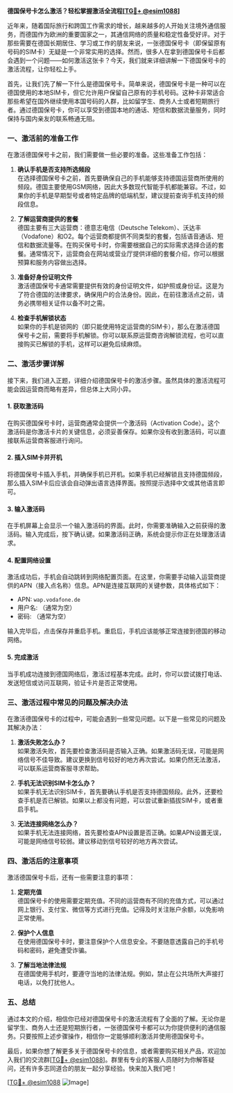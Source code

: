 **德国保号卡怎么激活？轻松掌握激活全流程[[TG💪+ @esim1088](https://t.me/s/esim1088)]**

近年来，随着国际旅行和跨国工作需求的增长，越来越多的人开始关注境外通信服务，而德国作为欧洲的重要国家之一，其通信网络的质量和稳定性备受好评。对于那些需要在德国长期居住、学习或工作的朋友来说，一张德国保号卡（即保留原有号码的SIM卡）无疑是一个非常实用的选择。然而，很多人在拿到德国保号卡后都会遇到一个问题——如何激活这张卡？今天，我们就来详细讲解一下德国保号卡的激活流程，让你轻松上手。

首先，让我们先了解一下什么是德国保号卡。简单来说，德国保号卡是一种可以在德国使用的本地SIM卡，但它允许用户保留自己原有的手机号码。这种卡非常适合那些希望在国外继续使用本国号码的人群，比如留学生、商务人士或者短期旅行者。通过德国保号卡，你可以享受到德国本地的通话、短信和数据流量服务，同时保持与国内亲友的联系畅通无阻。

### **一、激活前的准备工作**

在激活德国保号卡之前，我们需要做一些必要的准备。这些准备工作包括：

1. **确认手机是否支持所选频段**  
   在选择德国保号卡之前，首先要确保自己的手机能够支持德国运营商所使用的频段。德国主要使用GSM网络，因此大多数现代智能手机都能兼容。不过，如果你的手机是早期型号或者特定品牌的低端机型，建议提前查询手机支持的频段信息。

2. **了解运营商提供的套餐**  
   德国主要有三大运营商：德意志电信（Deutsche Telekom）、沃达丰（Vodafone）和O2。每个运营商都提供不同类型的套餐，包括语音通话、短信和数据流量等。在购买保号卡时，你需要根据自己的实际需求选择合适的套餐。通常情况下，运营商会在网站或营业厅提供详细的套餐介绍，你可以根据预算和服务内容做出选择。

3. **准备好身份证明文件**  
   激活德国保号卡通常需要提供有效的身份证明文件，如护照或身份证。这是为了符合德国的法律要求，确保用户的合法身份。因此，在前往激活点之前，请务必携带相关证件以备不时之需。

4. **检查手机解锁状态**  
   如果你的手机是锁网的（即只能使用特定运营商的SIM卡），那么在激活德国保号卡之前，需要将手机解锁。你可以联系原运营商咨询解锁流程，也可以直接购买已解锁的手机，这样可以避免后续麻烦。

### **二、激活步骤详解**

接下来，我们进入正题，详细介绍德国保号卡的激活步骤。虽然具体的激活流程可能会因运营商而略有差异，但总体上大同小异。

#### **1. 获取激活码**
在购买德国保号卡时，运营商通常会提供一个激活码（Activation Code）。这个激活码是你激活卡片的关键信息，必须妥善保存。如果你没有收到激活码，可以直接联系运营商客服进行询问。

#### **2. 插入SIM卡并开机**
将德国保号卡插入手机，并确保手机已开机。如果手机已经解锁且支持德国频段，那么插入SIM卡后应该会自动弹出语言选择界面。按照提示选择中文或其他语言即可。

#### **3. 输入激活码**
在手机屏幕上会显示一个输入激活码的界面。此时，你需要准确输入之前获得的激活码。输入完成后，按下确认键。如果激活码正确，系统会提示你正在处理激活请求。

#### **4. 配置网络设置**
激活成功后，手机会自动跳转到网络配置页面。在这里，你需要手动输入运营商提供的APN（接入点名称）信息。APN是连接互联网的关键参数，具体格式如下：
- APN: `wap.vodafone.de`
- 用户名: （通常为空）
- 密码: （通常为空）

输入完毕后，点击保存并重启手机。重启后，手机应该能够正常连接到德国的移动网络。

#### **5. 完成激活**
当手机成功连接到德国网络后，激活过程基本完成。此时，你可以尝试拨打电话、发送短信或访问互联网，验证卡片是否正常使用。

### **三、激活过程中常见的问题及解决办法**

在激活德国保号卡的过程中，可能会遇到一些常见问题。以下是一些常见的问题及其解决办法：

1. **激活失败怎么办？**  
   如果激活失败，首先要检查激活码是否输入正确。如果激活码无误，可能是网络信号不佳导致。建议更换到信号较好的地方再次尝试。如果仍然无法激活，可以联系运营商客服寻求帮助。

2. **手机无法识别SIM卡怎么办？**  
   如果手机无法识别SIM卡，首先要确认手机是否支持德国频段。此外，还要检查手机是否已解锁。如果以上都没有问题，可以尝试重新插拔SIM卡，或者重启手机。

3. **无法连接网络怎么办？**  
   如果手机无法连接网络，首先要检查APN设置是否正确。如果APN设置无误，可能是网络信号较弱。建议移动到信号较好的地方再次尝试。

### **四、激活后的注意事项**

激活德国保号卡后，还有一些需要注意的事项：

1. **定期充值**  
   德国保号卡的使用需要定期充值。不同的运营商有不同的充值方式，可以通过网上银行、支付宝、微信等方式进行充值。记得及时关注账户余额，以免影响正常使用。

2. **保护个人信息**  
   在使用德国保号卡时，要注意保护个人信息安全。不要随意透露自己的手机号码和密码，避免遭受诈骗。

3. **了解当地法律法规**  
   在德国使用手机时，要遵守当地的法律法规。例如，禁止在公共场所大声接打电话，以免打扰他人。

### **五、总结**

通过本文的介绍，相信你已经对德国保号卡的激活流程有了全面的了解。无论你是留学生、商务人士还是短期旅行者，一张德国保号卡都可以为你提供便利的通信服务。只要按照上述步骤操作，相信你一定能够顺利激活并使用德国保号卡。

最后，如果你想了解更多关于德国保号卡的信息，或者需要购买相关产品，欢迎加入我们的交流群[[TG💪+ @esim1088](https://t.me/s/esim1088)]。群里有专业的客服人员随时为你解答疑问，还有许多志同道合的朋友一起分享经验。快来加入我们吧！

[[TG💪+ @esim1088](https://t.me/s/esim1088) ![Image](https://i.postimg.cc/4NQfJmqS/Snipaste-2025-05-13-00-14-12.png)]